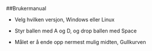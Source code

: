 ##Brukermanual

 * Velg hvilken versjon, Windows eller Linux
 
 * Styr ballen med A og D, og drop ballen med Space
 
 * Målet er å ende opp nermest mulig midten, Gullkurven
 


